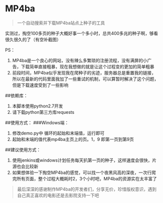# MP4ba
> 一个自动搜索并下载MP4ba站点上种子的工具

实测过，掏空100多页的种子大概好事一个多小时，总共400多兆的种子啊，够看很久很久的了（有空补截图）

PS：
1. MP4ba是一个良心的网站，没有辣么多繁琐的注册流程，没有满屏的小广告，下载简单直接粗暴，现在我想做的就是让这个过程变的更加的简单粗暴
2. 前段时间，MP4ba似乎发现我在爬种子的劣迹，服务器总是重置我的链接，所以在最新的代码里面我加了一些重试的机制，可以算暂时解决了这个问题，但是下载速度受到了一些影响

##依赖库：
1. 本脚本使用python2.7开发
2. 请下载python第三方库requests 

##使用方式：
###Windows端：
1. 修改demo.py中 循环的起始和末端值，运行即可
2. 起始和末端的值代表mp4ba主页上的页。1，9 即第一页到第9页

##建议使用方式：
1. 使用jenkins或windows计划任务每天扒第一页的种子，这样速度会很快，片源也会比较新
2. 如果想体验一下掏空MP4ba的感觉，可以找一个夜黑风高的深夜，一次行爬完所有页面，整个过程大概耗时2，3个小时吧，MP4ba的资源实在太丰富了

> 最后深深的感谢制作MP4ba的开发者们，分享无价，珍惜版权意识，遇到自己真正喜欢的电影还是去影院支持一下吧
